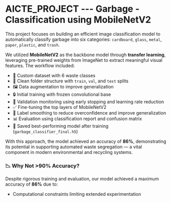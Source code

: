 # AICTE_PROJECT --- Garbage - Classification using MobileNetV2

This project focuses on building an efficient image classification model to automatically classify garbage into six categories: `cardboard`, `glass`, `metal`, `paper`, `plastic`, and `trash`.

We utilized **MobileNetV2** as the backbone model through **transfer learning**, leveraging pre-trained weights from ImageNet to extract meaningful visual features. The workflow included:

- 📁 Custom dataset with 6 waste classes
- 🧹 Clean folder structure with `train`, `val`, and `test` splits
- 🖼️ Data augmentation to improve generalization
- 🔒 Initial training with frozen convolutional base
- 🧪 Validation monitoring using early stopping and learning rate reduction
- ✅ Fine-tuning the top layers of MobileNetV2
- 🎯 Label smoothing to reduce overconfidence and improve generalization
- 📊 Evaluation using classification report and confusion matrix
- 💾 Saved best-performing model after training (`garbage_classifier_final.h5`)

With this approach, the model achieved an accuracy of **86%**, demonstrating its potential in supporting automated waste segregation — a vital component in modern environmental and recycling systems.

### 📉 Why Not >90% Accuracy?
Despite rigorous training and evaluation, our model achieved a maximum accuracy of **86%** due to:
- Computational constraints limiting extended experimentation
